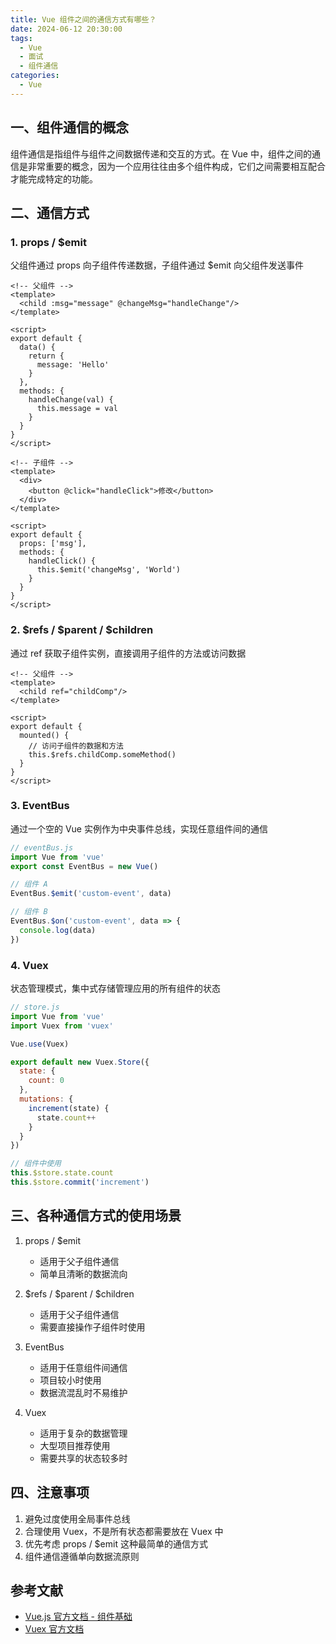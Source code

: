 ```yaml
---
title: Vue 组件之间的通信方式有哪些？
date: 2024-06-12 20:30:00
tags:
  - Vue
  - 面试
  - 组件通信
categories:
  - Vue
---
```



## 一、组件通信的概念

组件通信是指组件与组件之间数据传递和交互的方式。在 Vue 中，组件之间的通信是非常重要的概念，因为一个应用往往由多个组件构成，它们之间需要相互配合才能完成特定的功能。

## 二、通信方式

### 1. props / $emit

父组件通过 props 向子组件传递数据，子组件通过 $emit 向父组件发送事件

```vue
<!-- 父组件 -->
<template>
  <child :msg="message" @changeMsg="handleChange"/>
</template>

<script>
export default {
  data() {
    return {
      message: 'Hello'
    }
  },
  methods: {
    handleChange(val) {
      this.message = val
    }
  }
}
</script>

<!-- 子组件 -->
<template>
  <div>
    <button @click="handleClick">修改</button>
  </div>
</template>

<script>
export default {
  props: ['msg'],
  methods: {
    handleClick() {
      this.$emit('changeMsg', 'World')
    }
  }
}
</script>
```

### 2. $refs / $parent / $children

通过 ref 获取子组件实例，直接调用子组件的方法或访问数据

```vue
<!-- 父组件 -->
<template>
  <child ref="childComp"/>
</template>

<script>
export default {
  mounted() {
    // 访问子组件的数据和方法
    this.$refs.childComp.someMethod()
  }
}
</script>
```

### 3. EventBus

通过一个空的 Vue 实例作为中央事件总线，实现任意组件间的通信

```js
// eventBus.js
import Vue from 'vue'
export const EventBus = new Vue()

// 组件 A
EventBus.$emit('custom-event', data)

// 组件 B
EventBus.$on('custom-event', data => {
  console.log(data)
})
```

### 4. Vuex

状态管理模式，集中式存储管理应用的所有组件的状态

```js
// store.js
import Vue from 'vue'
import Vuex from 'vuex'

Vue.use(Vuex)

export default new Vuex.Store({
  state: {
    count: 0
  },
  mutations: {
    increment(state) {
      state.count++
    }
  }
})

// 组件中使用
this.$store.state.count
this.$store.commit('increment')
```

## 三、各种通信方式的使用场景

1. props / $emit
   - 适用于父子组件通信
   - 简单且清晰的数据流向

2. $refs / $parent / $children
   - 适用于父子组件通信
   - 需要直接操作子组件时使用

3. EventBus
   - 适用于任意组件间通信
   - 项目较小时使用
   - 数据流混乱时不易维护

4. Vuex
   - 适用于复杂的数据管理
   - 大型项目推荐使用
   - 需要共享的状态较多时

## 四、注意事项

1. 避免过度使用全局事件总线
2. 合理使用 Vuex，不是所有状态都需要放在 Vuex 中
3. 优先考虑 props / $emit 这种最简单的通信方式
4. 组件通信遵循单向数据流原则

## 参考文献

- [Vue.js 官方文档 - 组件基础](https://cn.vuejs.org/v2/guide/components.html)
- [Vuex 官方文档](https://vuex.vuejs.org/zh/) 